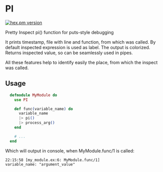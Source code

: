 # PI

[![hex.pm version](https://img.shields.io/hexpm/v/ex_pi.svg)](https://hex.pm/packages/ex_pi)

Pretty Inspect pi() function for puts-style debugging

It prints timestamp, file with line and function, from which was called.
By default inspected expression is used as label.
The output is colorized.
Returns inspected value, so can be seamlessly used in pipes.

All these features help to identify easily the place, from which the inspect was called.

## Usage

```elixir
  defmodule MyModule do
    use PI

    def func(variable_name) do
      variable_name
      |> pi()
      |> process_arg()
    end

    # ...
  end
```

Which will output in console, when MyModule.func/1 is called:

```
22:15:58 [my_module.ex:6: MyModule.func/1]
variable_name: "argument_value"
```
